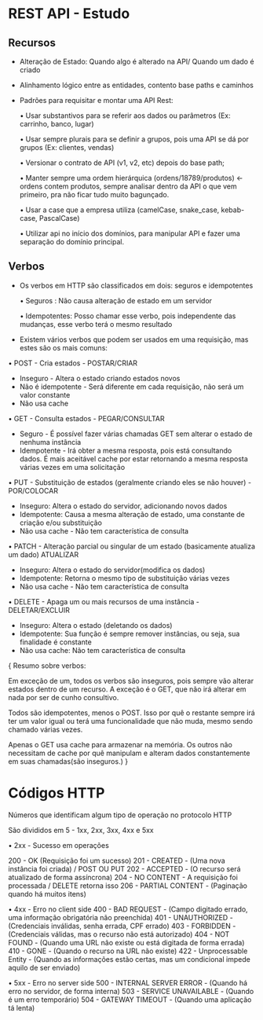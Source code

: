 # REST API - Estudo

## Recursos

- Alteração de Estado: Quando algo é alterado na API/ Quando um dado é criado

- Alinhamento lógico entre as entidades, contento base paths e caminhos

- Padrões para requisitar e montar uma API Rest:

  • Usar substantivos para se referir aos dados ou parâmetros (Ex: carrinho, banco, lugar)

  • Usar sempre plurais para se definir a grupos, pois uma API se dá por grupos (Ex: clientes, vendas)

  • Versionar o contrato de API (v1, v2, etc) depois do base path;

  • Manter sempre uma ordem hierárquica (ordens/18789/produtos) <- ordens contem produtos, sempre analisar dentro da API o que vem primeiro, pra não ficar tudo muito bagunçado.

  • Usar a case que a empresa utiliza (camelCase, snake_case, kebab-case, PascalCase)

  • Utilizar api no início dos domínios, para manipular API e fazer uma separação do domínio principal.

## Verbos

- Os verbos em HTTP são classificados em dois: seguros e idempotentes

  • Seguros : Não causa alteração de estado em um servidor

  • Idempotentes: Posso chamar esse verbo, pois independente das mudanças, esse verbo terá o mesmo resultado

- Existem vários verbos que podem ser usados em uma requisição, mas estes são os mais comuns:

• POST - Cria estados - POSTAR/CRIAR

- Inseguro - Altera o estado criando estados novos
- Não é idempotente - Será diferente em cada requisição, não será um valor constante
- Não usa cache

• GET - Consulta estados - PEGAR/CONSULTAR

- Seguro - É possível fazer várias chamadas GET sem alterar o estado de nenhuma instância
- Idempotente - Irá obter a mesma resposta, pois está consultando dados. É mais aceitável cache por estar retornando a mesma resposta várias vezes em uma solicitação

• PUT - Substituição de estados (geralmente criando eles se não houver) - POR/COLOCAR

- Inseguro: Altera o estado do servidor, adicionando novos dados
- Idempotente: Causa a mesma alteração de estado, uma constante de criação e/ou substituição
- Não usa cache - Não tem característica de consulta

• PATCH - Alteração parcial ou singular de um estado (basicamente atualiza um dado) ATUALIZAR

- Inseguro: Altera o estado do servidor(modifica os dados)
- Idempotente: Retorna o mesmo tipo de substituição várias vezes
- Não usa cache - Não tem característica de consulta

• DELETE - Apaga um ou mais recursos de uma instância - DELETAR/EXCLUIR

- Inseguro: Altera o estado (deletando os dados)
- Idempotente: Sua função é sempre remover instâncias, ou seja, sua finalidade é constante
- Não usa cache: Não tem característica de consulta

{
Resumo sobre verbos:

Em exceção de um, todos os verbos são inseguros, pois sempre vão alterar estados dentro de um recurso. A exceção é o GET, que não irá alterar em nada por ser de cunho consultivo.

Todos são idempotentes, menos o POST. Isso por quê o restante sempre irá ter um valor igual ou terá uma funcionalidade que não muda, mesmo sendo chamado várias vezes.

Apenas o GET usa cache para armazenar na memória. Os outros não necessitam de cache por quê manipulam e alteram dados constantemente em suas chamadas(são inseguros.)
}

# Códigos HTTP

Números que identificam algum tipo de operação no protocolo HTTP

São divididos em 5 - 1xx, 2xx, 3xx, 4xx e 5xx

• 2xx - Sucesso em operações

200 - OK (Requisição foi um sucesso)
201 - CREATED - (Uma nova instância foi criada) / POST OU PUT
202 - ACCEPTED - (O recurso será atualizado de forma assíncrona)
204 - NO CONTENT - A requisição foi processada / DELETE retorna isso
206 - PARTIAL CONTENT - (Paginação quando há muitos itens)

• 4xx - Erro no client side
400 - BAD REQUEST - (Campo digitado errado, uma informação obrigatória não preenchida)
401 - UNAUTHORIZED - (Credenciais inválidas, senha errada, CPF errado)
403 - FORBIDDEN - (Credenciais válidas, mas o recurso não está autorizado)
404 - NOT FOUND - (Quando uma URL não existe ou está digitada de forma errada)
410 - GONE - (Quando o recurso na URL não existe)
422 - Unprocessable Entity - (Quando as informações estão certas, mas um condicional impede aquilo de ser enviado)

• 5xx - Erro no server side
500 - INTERNAL SERVER ERROR - (Quando há erro no servidor, de forma interna)
503 - SERVICE UNAVAILABLE - (Quando é um erro temporário)
504 - GATEWAY TIMEOUT - (Quando uma aplicação tá lenta)
